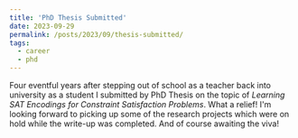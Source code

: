 ```yaml
---
title: 'PhD Thesis Submitted'
date: 2023-09-29
permalink: /posts/2023/09/thesis-submitted/
tags:
  - career
  - phd
---
```


Four eventful years after stepping out of school as a teacher back into
university as a student I submitted by PhD Thesis on the topic of *Learning SAT
Encodings for Constraint Satisfaction Problems*.  What a relief!  I'm looking
forward to picking up some of the research projects which were on hold while the
write-up was completed.  And of course awaiting the viva!

